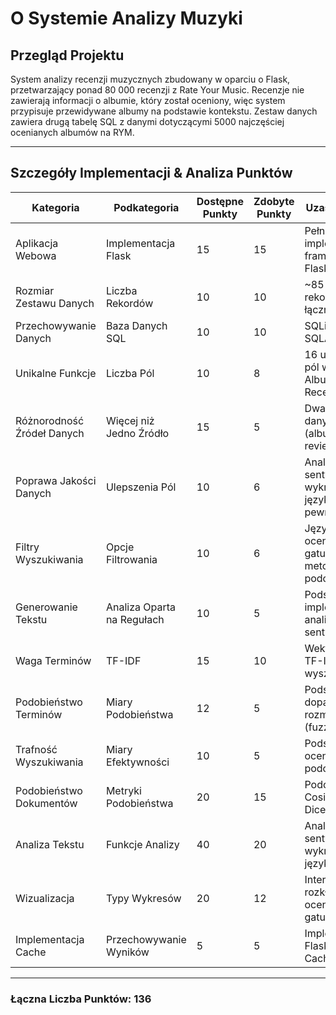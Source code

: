 # O Systemie Analizy Muzyki

## Przegląd Projektu
System analizy recenzji muzycznych zbudowany w oparciu o Flask, przetwarzający ponad 80 000 recenzji z Rate Your Music. Recenzje nie zawierają informacji o albumie, który został oceniony, więc system przypisuje przewidywane albumy na podstawie kontekstu. Zestaw danych zawiera drugą tabelę SQL z danymi dotyczącymi 5000 najczęściej ocenianych albumów na RYM.

---

## Szczegóły Implementacji & Analiza Punktów

| Kategoria                  | Podkategoria               | Dostępne Punkty | Zdobyte Punkty | Uzasadnienie                                                                 |
|----------------------------|----------------------------|-----------------|----------------|------------------------------------------------------------------------------|
| Aplikacja Webowa           | Implementacja Flask        | 15              | 15             | Pełna implementacja frameworku Flask                                        |
| Rozmiar Zestawu Danych     | Liczba Rekordów            | 10              | 10             | ~85 000 rekordów łącznie                                                    |
| Przechowywanie Danych      | Baza Danych SQL            | 10              | 10             | SQLite z SQLAlchemy                                                         |
| Unikalne Funkcje           | Liczba Pól                 | 10              | 8              | 16 unikalnych pól w tabelach Albumów i Recenzji                             |
| Różnorodność Źródeł Danych | Więcej niż Jedno Źródło    | 15              | 5              | Dwa zestawy danych (albums.csv, reviews.csv)                                |
| Poprawa Jakości Danych     | Ulepszenia Pól             | 10              | 6              | Analiza sentymentu, wykrywanie języka, ocena pewności                       |
| Filtry Wyszukiwania        | Opcje Filtrowania          | 10              | 6              | Język, rok, ocena, gatunek, metoda podobieństwa                             |
| Generowanie Tekstu         | Analiza Oparta na Regułach | 10              | 5              | Podstawowa implementacja analizy sentymentu                                 |
| Waga Terminów              | TF-IDF                     | 15              | 10             | Wektoryzacja TF-IDF dla wyszukiwania                                        |
| Podobieństwo Terminów      | Miary Podobieństwa         | 12              | 5              | Podstawowe dopasowanie rozmyte (fuzzywuzzy)                                 |
| Trafność Wyszukiwania      | Miary Efektywności         | 10              | 5              | Podstawowe ocenianie podobieństwa                                           |
| Podobieństwo Dokumentów    | Metryki Podobieństwa       | 20              | 15             | Podobieństwo Cosinusowe, Dice, Jaccard                                      |
| Analiza Tekstu             | Funkcje Analizy            | 40              | 20             | Analiza sentymentu, wykrywanie języka                                       |
| Wizualizacja               | Typy Wykresów              | 20              | 12             | Interaktywne rozkłady ocen, gatunków, lat                                   |
| Implementacja Cache        | Przechowywanie Wyników     | 5               | 5              | Implementacja Flask-Caching                                                 |

---

### **Łączna Liczba Punktów: 136**